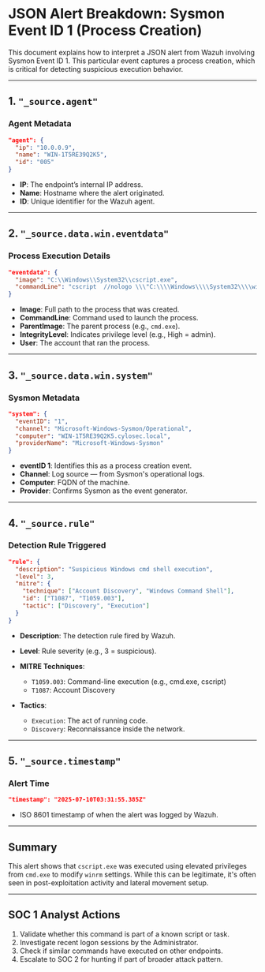 # JSON Alert Breakdown: Sysmon Event ID 1 (Process Creation)

This document explains how to interpret a JSON alert from Wazuh involving Sysmon Event ID 1. This particular event captures a process creation, which is critical for detecting suspicious execution behavior.

---

## 1. `"_source.agent"`

### Agent Metadata

```json
"agent": {
  "ip": "10.0.0.9",
  "name": "WIN-1T5RE39Q2K5",
  "id": "005"
}
```

* **IP**: The endpoint’s internal IP address.
* **Name**: Hostname where the alert originated.
* **ID**: Unique identifier for the Wazuh agent.

---

## 2. `"_source.data.win.eventdata"`

### Process Execution Details

```json
"eventdata": {
  "image": "C:\\Windows\\System32\\cscript.exe",
  "commandLine": "cscript  //nologo \\\"C:\\\\Windows\\\\System32\\\\winrm.vbs\\\" ..."
}
```

* **Image**: Full path to the process that was created.
* **CommandLine**: Command used to launch the process.
* **ParentImage**: The parent process (e.g., `cmd.exe`).
* **IntegrityLevel**: Indicates privilege level (e.g., High = admin).
* **User**: The account that ran the process.

---

## 3. `"_source.data.win.system"`

### Sysmon Metadata

```json
"system": {
  "eventID": "1",
  "channel": "Microsoft-Windows-Sysmon/Operational",
  "computer": "WIN-1T5RE39Q2K5.cylosec.local",
  "providerName": "Microsoft-Windows-Sysmon"
}
```

* **eventID 1**: Identifies this as a process creation event.
* **Channel**: Log source — from Sysmon's operational logs.
* **Computer**: FQDN of the machine.
* **Provider**: Confirms Sysmon as the event generator.

---

## 4. `"_source.rule"`

### Detection Rule Triggered

```json
"rule": {
  "description": "Suspicious Windows cmd shell execution",
  "level": 3,
  "mitre": {
    "technique": ["Account Discovery", "Windows Command Shell"],
    "id": ["T1087", "T1059.003"],
    "tactic": ["Discovery", "Execution"]
  }
}
```

* **Description**: The detection rule fired by Wazuh.
* **Level**: Rule severity (e.g., 3 = suspicious).
* **MITRE Techniques**:

  * `T1059.003`: Command-line execution (e.g., cmd.exe, cscript)
  * `T1087`: Account Discovery
* **Tactics**:

  * `Execution`: The act of running code.
  * `Discovery`: Reconnaissance inside the network.

---

## 5. `"_source.timestamp"`

### Alert Time

```json
"timestamp": "2025-07-10T03:31:55.385Z"
```

* ISO 8601 timestamp of when the alert was logged by Wazuh.

---

## Summary

This alert shows that `cscript.exe` was executed using elevated privileges from `cmd.exe` to modify `winrm` settings. While this can be legitimate, it's often seen in post-exploitation activity and lateral movement setup.

---

## SOC 1 Analyst Actions

1. Validate whether this command is part of a known script or task.
2. Investigate recent logon sessions by the Administrator.
3. Check if similar commands have executed on other endpoints.
4. Escalate to SOC 2 for hunting if part of broader attack pattern.

